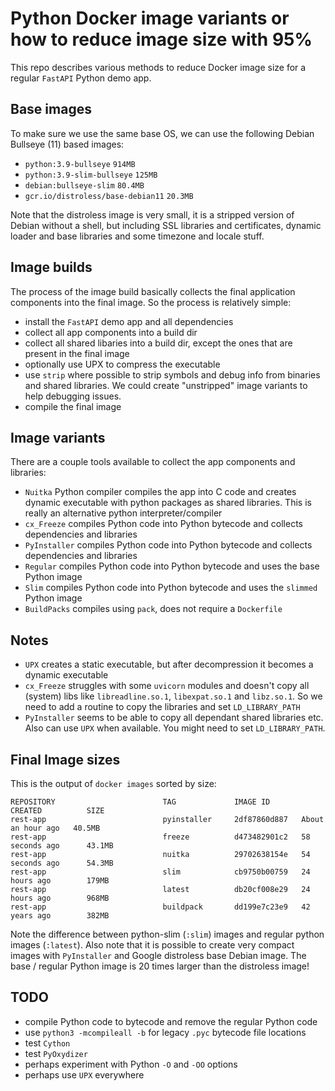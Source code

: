 # Python Docker image variants or how to reduce image size with 95%
This repo describes various methods to reduce Docker image size for a regular `FastAPI` Python demo app.

## Base images
To make sure we use the same base OS, we can use the following Debian Bullseye (11) based images:
* `python:3.9-bullseye` `914MB`
* `python:3.9-slim-bullseye` `125MB`
* `debian:bullseye-slim` `80.4MB`
* `gcr.io/distroless/base-debian11` `20.3MB`

Note that the distroless image is very small, it is a stripped version of Debian without a shell,
but including SSL libraries and certificates, dynamic loader and base libraries and some timezone and
locale stuff.

## Image builds
The process of the image build basically collects the final application components into the final image.
So the process is relatively simple:
* install the `FastAPI` demo app and all dependencies
* collect all app components into a build dir
* collect all shared libaries into a build dir, except the ones that are present in the final image
* optionally use UPX to compress the executable
* use `strip` where possible to strip symbols and debug info from binaries and shared libraries. We could create
"unstripped" image variants to help debugging issues.
* compile the final image

## Image variants
There are a couple tools available to collect the app components and libraries:
* `Nuitka` Python compiler compiles the app into C code and creates dynamic executable with python packages as shared
libraries. This is really an alternative python interpreter/compiler
* `cx_Freeze` compiles Python code into Python bytecode and collects dependencies and libraries
* `PyInstaller` compiles Python code into Python bytecode and collects dependencies and libraries
* `Regular` compiles Python code into Python bytecode and uses the base Python image
* `Slim` compiles Python code into Python bytecode and uses the `slimmed` Python image
* `BuildPacks` compiles using `pack`, does not require a `Dockerfile`

## Notes
* `UPX` creates a static executable, but after decompression it becomes a dynamic
executable
* `cx_Freeze` struggles with some `uvicorn` modules and doesn't copy all (system)
libs like `libreadline.so.1`, `libexpat.so.1` and `libz.so.1`. So we need to add
a routine to copy the libraries and set `LD_LIBRARY_PATH`
* `PyInstaller` seems to be able to copy all dependant shared libraries etc. Also
can use `UPX` when available. You might need to set `LD_LIBRARY_PATH`.

## Final Image sizes
This is the output of `docker images` sorted by size:
```
REPOSITORY                        TAG             IMAGE ID       CREATED          SIZE
rest-app                          pyinstaller     2df87860d887   About an hour ago   40.5MB
rest-app                          freeze          d473482901c2   58 seconds ago      43.1MB
rest-app                          nuitka          29702638154e   54 seconds ago      54.3MB
rest-app                          slim            cb9750b00759   24 hours ago        179MB
rest-app                          latest          db20cf008e29   24 hours ago        968MB
rest-app                          buildpack       dd199e7c23e9   42 years ago        382MB
```
Note the difference between python-slim (`:slim`) images and regular python
images (`:latest`).
Also note that it is possible to create very compact images with `PyInstaller` and
Google distroless base Debian image. The base / regular Python image is 20 times larger than
the distroless image!

## TODO
* compile Python code to bytecode and remove the regular Python code
* use `python3 -mcompileall -b` for legacy `.pyc` bytecode file locations
* test `Cython`
* test `PyOxydizer`
* perhaps experiment with Python `-O` and `-OO` options
* perhaps use `UPX` everywhere
